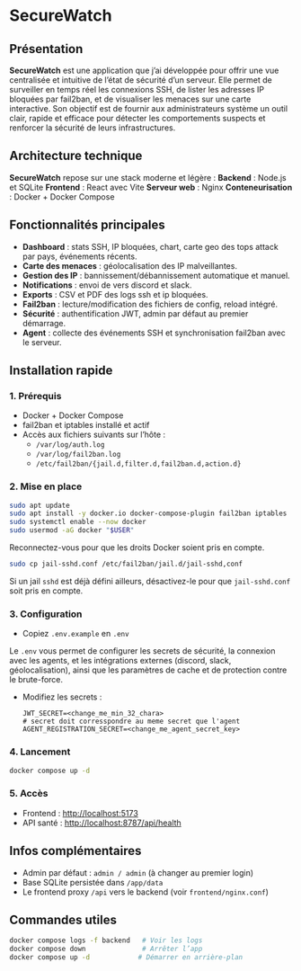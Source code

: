 # SecureWatch

## Présentation

**SecureWatch** est une application que j’ai développée pour offrir une vue centralisée et intuitive de l’état de sécurité d’un serveur. Elle permet de surveiller en temps réel les connexions SSH, de lister les adresses IP bloquées par fail2ban, et de visualiser les menaces sur une carte interactive. Son objectif est de fournir aux administrateurs système un outil clair, rapide et efficace pour détecter les comportements suspects et renforcer la sécurité de leurs infrastructures.

## Architecture technique

**SecureWatch** repose sur une stack moderne et légère :
**Backend** : Node.js et SQLite
**Frontend** : React avec Vite
**Serveur web** : Nginx
**Conteneurisation** : Docker + Docker Compose

## Fonctionnalités principales

- **Dashboard** : stats SSH, IP bloquées, chart, carte geo des tops attack par pays, événements récents.
- **Carte des menaces** : géolocalisation des IP malveillantes.
- **Gestion des IP** : bannissement/débannissement automatique et manuel.
- **Notifications** : envoi de  vers discord et slack.
- **Exports** : CSV et PDF des logs ssh et ip bloquées.
- **Fail2ban** : lecture/modification des fichiers de config, reload intégré.
- **Sécurité** : authentification JWT, admin par défaut au premier démarrage.
- **Agent** : collecte des événements SSH et synchronisation fail2ban avec le serveur.

## Installation rapide

### 1. Prérequis

- Docker + Docker Compose
- fail2ban et iptables installé et actif
- Accès aux fichiers suivants sur l’hôte :
  - `/var/log/auth.log`
  - `/var/log/fail2ban.log`
  - `/etc/fail2ban/{jail.d,filter.d,fail2ban.d,action.d}`

### 2. Mise en place

```bash
sudo apt update
sudo apt install -y docker.io docker-compose-plugin fail2ban iptables
sudo systemctl enable --now docker
sudo usermod -aG docker "$USER"
```

Reconnectez-vous pour que les droits Docker soient pris en compte.


```bash
sudo cp jail-sshd.conf /etc/fail2ban/jail.d/jail-sshd,conf
```

Si un jail `sshd` est déjà défini ailleurs, désactivez-le pour que `jail-sshd.conf` soit pris en compte.

### 3. Configuration

- Copiez `.env.example` en `.env`

Le `.env` vous permet de configurer les secrets de sécurité, la connexion avec les agents, et les intégrations externes (discord, slack, géolocalisation), ainsi que les paramètres de cache et de protection contre le brute-force.

- Modifiez les secrets :
  ```env
  JWT_SECRET=<change_me_min_32_chara>
  # secret doit corresspondre au meme secret que l'agent 
  AGENT_REGISTRATION_SECRET=<change_me_agent_secret_key>
  ```

### 4. Lancement

```bash
docker compose up -d
```

### 5. Accès

- Frontend : [http://localhost:5173](http://localhost:5173)
- API santé : [http://localhost:8787/api/health](http://localhost:8787/api/health)

## Infos complémentaires

- Admin par défaut : `admin / admin` (à changer au premier login)
- Base SQLite persistée dans `/app/data`
- Le frontend proxy `/api` vers le backend (voir `frontend/nginx.conf`)

## Commandes utiles

```bash
docker compose logs -f backend   # Voir les logs
docker compose down              # Arrêter l’app
docker compose up -d            # Démarrer en arrière-plan
```

